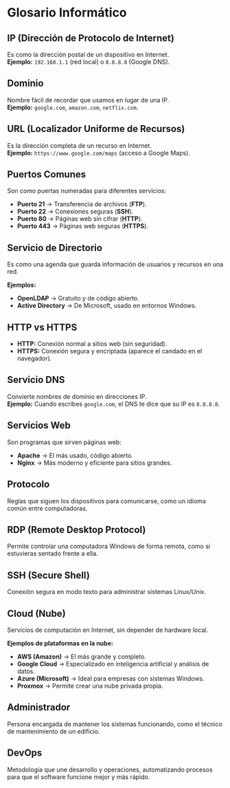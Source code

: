 # Glosario Informático

## IP (Dirección de Protocolo de Internet)
Es como la dirección postal de un dispositivo en Internet.  
**Ejemplo:** `192.168.1.1` (red local) o `8.8.8.8` (Google DNS).

## Dominio
Nombre fácil de recordar que usamos en lugar de una IP.  
**Ejemplo:** `google.com`, `amazon.com`, `netflix.com`.

## URL (Localizador Uniforme de Recursos)
Es la dirección completa de un recurso en Internet.  
**Ejemplo:** `https://www.google.com/maps` (acceso a Google Maps).

## Puertos Comunes
Son como puertas numeradas para diferentes servicios:

- **Puerto 21** → Transferencia de archivos (**FTP**).
- **Puerto 22** → Conexiones seguras (**SSH**).
- **Puerto 80** → Páginas web sin cifrar (**HTTP**).
- **Puerto 443** → Páginas web seguras (**HTTPS**).

## Servicio de Directorio
Es como una agenda que guarda información de usuarios y recursos en una red.

**Ejemplos:**
- **OpenLDAP** → Gratuito y de código abierto.
- **Active Directory** → De Microsoft, usado en entornos Windows.

## HTTP vs HTTPS
- **HTTP:** Conexión normal a sitios web (sin seguridad).
- **HTTPS:** Conexión segura y encriptada (aparece el candado en el navegador).

## Servicio DNS
Convierte nombres de dominio en direcciones IP.  
**Ejemplo:** Cuando escribes `google.com`, el DNS te dice que su IP es `8.8.8.8`.

## Servicios Web
Son programas que sirven páginas web:

- **Apache** → El más usado, código abierto.
- **Nginx** → Más moderno y eficiente para sitios grandes.

## Protocolo
Reglas que siguen los dispositivos para comunicarse, como un idioma común entre computadoras.

## RDP (Remote Desktop Protocol)
Permite controlar una computadora Windows de forma remota, como si estuvieras sentado frente a ella.

## SSH (Secure Shell)
Conexión segura en modo texto para administrar sistemas Linux/Unix.

## Cloud (Nube)
Servicios de computación en Internet, sin depender de hardware local.

**Ejemplos de plataformas en la nube:**
- **AWS (Amazon)** → El más grande y completo.
- **Google Cloud** → Especializado en inteligencia artificial y análisis de datos.
- **Azure (Microsoft)** → Ideal para empresas con sistemas Windows.
- **Proxmox** → Permite crear una nube privada propia.

## Administrador
Persona encargada de mantener los sistemas funcionando, como el técnico de mantenimiento de un edificio.

## DevOps
Metodología que une desarrollo y operaciones, automatizando procesos para que el software funcione mejor y más rápido.
